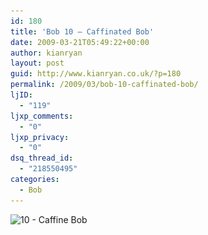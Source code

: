 ```yaml
---
id: 180
title: 'Bob 10 – Caffinated Bob'
date: 2009-03-21T05:49:22+00:00
author: kianryan
layout: post
guid: http://www.kianryan.co.uk/?p=180
permalink: /2009/03/bob-10-caffinated-bob/
ljID:
  - "119"
ljxp_comments:
  - "0"
ljxp_privacy:
  - "0"
dsq_thread_id:
  - "218550495"
categories:
  - Bob
---
```

<img src="/assets/images/2009/03/10-caffine.jpg" alt="10 - Caffine Bob" title="10 - Caffine Bob"   class="alignnone size-full wp-image-181" srcset="/assets/images/2009/03/10-caffine.jpg 600w, /assets/images/2009/03/10-caffine-300x220.jpg 300w" sizes="(max-width: 600px) 100vw, 600px" />
